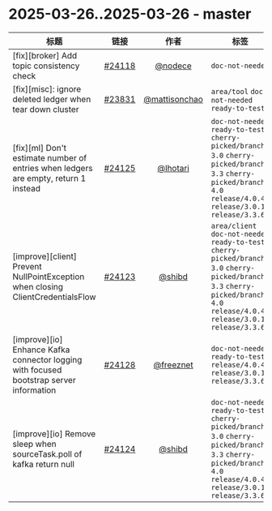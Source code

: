 # 2025-03-26..2025-03-26 - master
| 标题 | 链接 | 作者 | 标签 |
| - | :--: | :--: | - |
| [fix][broker] Add topic consistency check | [#24118](https://github.com/apache/pulsar/pull/24118) | [@nodece](https://github.com/nodece) | `doc-not-needed`  | 
| [fix][misc]: ignore deleted ledger when tear down cluster | [#23831](https://github.com/apache/pulsar/pull/23831) | [@mattisonchao](https://github.com/mattisonchao) | `area/tool` `doc-not-needed` `ready-to-test`  | 
| [fix][ml] Don't estimate number of entries when ledgers are empty, return 1 instead | [#24125](https://github.com/apache/pulsar/pull/24125) | [@lhotari](https://github.com/lhotari) | `doc-not-needed` `ready-to-test` `cherry-picked/branch-3.0` `cherry-picked/branch-3.3` `cherry-picked/branch-4.0` `release/4.0.4` `release/3.0.11` `release/3.3.6`  | 
| [improve][client] Prevent NullPointException when closing ClientCredentialsFlow | [#24123](https://github.com/apache/pulsar/pull/24123) | [@shibd](https://github.com/shibd) | `area/client` `doc-not-needed` `ready-to-test` `cherry-picked/branch-3.0` `cherry-picked/branch-3.3` `cherry-picked/branch-4.0` `release/4.0.4` `release/3.0.11` `release/3.3.6`  | 
| [improve][io] Enhance Kafka connector logging with focused bootstrap server information | [#24128](https://github.com/apache/pulsar/pull/24128) | [@freeznet](https://github.com/freeznet) | `doc-not-needed` `ready-to-test` `release/4.0.4` `release/3.0.11` `release/3.3.6`  | 
| [improve][io] Remove sleep when sourceTask.poll of kafka return null | [#24124](https://github.com/apache/pulsar/pull/24124) | [@shibd](https://github.com/shibd) | `doc-not-needed` `ready-to-test` `cherry-picked/branch-3.0` `cherry-picked/branch-3.3` `cherry-picked/branch-4.0` `release/4.0.4` `release/3.0.11` `release/3.3.6`  | 
